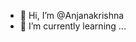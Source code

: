 - 👋 Hi, I’m @Anjanakrishna
- 🌱 I’m currently learning ...



<!---
Anjanakrishna61016/Anjanakrishna61016 is a ✨ special ✨ repository because its `README.md` (this file) appears on your GitHub profile.
You can click the Preview link to take a look at your changes.
--->
